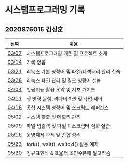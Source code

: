# 시스템프로그래밍 기록
## 2020875015 김상훈


| 날짜                                                              | 내용                                |
| ----------------------------------------------------------------- | ----------------------------------- |
| [03/07](/0307/readme.md "03/07 readme.md")                         | 시스템프로그래밍 개론 및 프로젝트 소개 |
| [03/14](/0314/readme.md "03/14 readme.md")                         | 기록 없음                           |
| [03/21](/0321/readme.md "03/21 readme.md")                         | 리눅스 기본 명령어 및 파일/디렉터리 관리 실습 |
| [03/28](/0328/readme.md "03/28 readme.md")                         | 리눅스 파일 관리 및 링크 명령어 실습 |
| [04/04](/0404/readme.md "04/04 readme.md")                         | 인공지능 활용 요약 및 기초 가이드    |
| [04/11](/0411/readme.md "04/11 readme.md")                         | 셸 명령 실행, 리다이렉션 및 작업 제어  |
| [04/18](/0418/readme.md "04/18 readme.md")                         | 종합 시스템 명령어 및 스크립트 레퍼런스  |
| [05/02](/0502/readme.md "05/02 readme.md")                         | 시스템 호출 및 메모리 관리           |
| [05/09](/0509/readme.md "05/09 readme.md")                         | 파일 입출력 및 파일 디스크립터 심화 실습 |
| [05/16](/0516/readme.md "05/16 readme.md")                         | 운영체제 과제 및 종합 정리            |
| [05/23](/0523/readme.md "05/23 readme.md")                         | fork(), wait(), waitpid() 활용 예제  |
| [05/30](/0530/readme.md "05/30 readme.md")                         | 정규표현식 & 효율적 소인수분해 알고리즘 |

